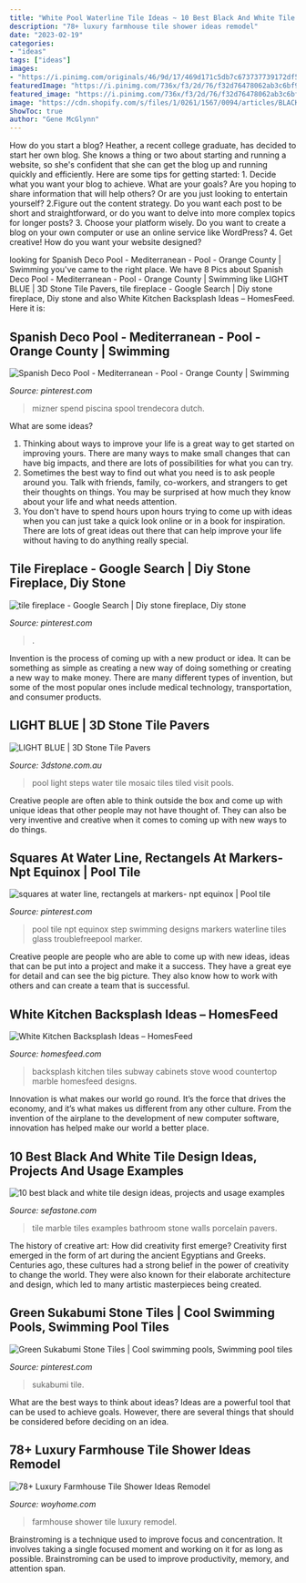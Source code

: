 ```yaml
---
title: "White Pool Waterline Tile Ideas ~ 10 Best Black And White Tile Design Ideas, Projects And Usage Examples"
description: "78+ luxury farmhouse tile shower ideas remodel"
date: "2023-02-19"
categories:
- "ideas"
tags: ["ideas"]
images:
- "https://i.pinimg.com/originals/46/9d/17/469d171c5db7c673737739172df55b2e.jpg"
featuredImage: "https://i.pinimg.com/736x/f3/2d/76/f32d76478062ab3c6bf9a765a7c21015.jpg"
featured_image: "https://i.pinimg.com/736x/f3/2d/76/f32d76478062ab3c6bf9a765a7c21015.jpg"
image: "https://cdn.shopify.com/s/files/1/0261/1567/0094/articles/BLACK-AND-WHITE-TILES-111-1000x480_1200x600_crop_center.jpg?v=1566367941"
ShowToc: true
author: "Gene McGlynn"
---
```



How do you start a blog?
Heather, a recent college graduate, has decided to start her own blog. She knows a thing or two about starting and running a website, so she's confident that she can get the blog up and running quickly and efficiently. Here are some tips for getting started: 1. Decide what you want your blog to achieve. What are your goals? Are you hoping to share information that will help others? Or are you just looking to entertain yourself? 2.Figure out the content strategy. Do you want each post to be short and straightforward, or do you want to delve into more complex topics for longer posts? 3. Choose your platform wisely. Do you want to create a blog on your own computer or use an online service like WordPress? 4. Get creative! How do you want your website designed?

	

		
looking for Spanish Deco Pool - Mediterranean - Pool - Orange County | Swimming you've came to the right place. We have 8 Pics about Spanish Deco Pool - Mediterranean - Pool - Orange County | Swimming like LIGHT BLUE | 3D Stone Tile Pavers, tile fireplace - Google Search | Diy stone fireplace, Diy stone and also White Kitchen Backsplash Ideas – HomesFeed. Here it is:
		
    
## Spanish Deco Pool - Mediterranean - Pool - Orange County | Swimming

<img loading=lazy src="https://i.pinimg.com/originals/46/9d/17/469d171c5db7c673737739172df55b2e.jpg" onerror="this.onerror=null;this.src='https://tse4.mm.bing.net/th?id=OIP.kL30CSGEp23EVBs4e4rXYAHaLN&amp;pid=15.1';" alt="Spanish Deco Pool - Mediterranean - Pool - Orange County | Swimming">

_Source: pinterest.com_

>mizner spend piscina spool trendecora dutch. 

	

What are some ideas?
1. Thinking about ways to improve your life is a great way to get started on improving yours. There are many ways to make small changes that can have big impacts, and there are lots of possibilities for what you can try.
2. Sometimes the best way to find out what you need is to ask people around you. Talk with friends, family, co-workers, and strangers to get their thoughts on things. You may be surprised at how much they know about your life and what needs attention.
3. You don't have to spend hours upon hours trying to come up with ideas when you can just take a quick look online or in a book for inspiration. There are lots of great ideas out there that can help improve your life without having to do anything really special.

    
## Tile Fireplace - Google Search | Diy Stone Fireplace, Diy Stone

<img loading=lazy src="https://i.pinimg.com/736x/f3/2d/76/f32d76478062ab3c6bf9a765a7c21015.jpg" onerror="this.onerror=null;this.src='https://tse4.mm.bing.net/th?id=OIP._tMkws5tt0LSoz2sFqgucAHaJ3&amp;pid=15.1';" alt="tile fireplace - Google Search | Diy stone fireplace, Diy stone">

_Source: pinterest.com_

>. 

	

Invention is the process of coming up with a new product or idea. It can be something as simple as creating a new way of doing something or creating a new way to make money. There are many different types of invention, but some of the most popular ones include medical technology, transportation, and consumer products.

    
## LIGHT BLUE | 3D Stone Tile Pavers

<img loading=lazy src="https://3dstone.com.au/wp-content/uploads/2020/03/3942c0b55655b5be4f7535c2206823a3.jpg" onerror="this.onerror=null;this.src='https://tse3.mm.bing.net/th?id=OIP.y5FqFzty0fQfhoWJvFtEpgHaHX&amp;pid=15.1';" alt="LIGHT BLUE | 3D Stone Tile Pavers">

_Source: 3dstone.com.au_

>pool light steps water tile mosaic tiles tiled visit pools. 

	

Creative people are often able to think outside the box and come up with unique ideas that other people may not have thought of. They can also be very inventive and creative when it comes to coming up with new ways to do things.

    
## Squares At Water Line, Rectangels At Markers- Npt Equinox | Pool Tile

<img loading=lazy src="https://i.pinimg.com/736x/78/5f/3b/785f3b59af254c36084d3d1605477877.jpg" onerror="this.onerror=null;this.src='https://tse2.mm.bing.net/th?id=OIP.-ZyVBjpgjuBb-SymZO2ARgHaNK&amp;pid=15.1';" alt="squares at water line, rectangels at markers- npt equinox | Pool tile">

_Source: pinterest.com_

>pool tile npt equinox step swimming designs markers waterline tiles glass troublefreepool marker. 

	

Creative people are people who are able to come up with new ideas, ideas that can be put into a project and make it a success. They have a great eye for detail and can see the big picture. They also know how to work with others and can create a team that is successful.

    
## White Kitchen Backsplash Ideas – HomesFeed

<img loading=lazy src="https://homesfeed.com/wp-content/uploads/2015/08/Simple-white-subway-tiles-for-backsplash-large-and-modern-gas-stove-expensive-white-marble-countertop-white-painted-wood-cabinets.jpg" onerror="this.onerror=null;this.src='https://tse2.mm.bing.net/th?id=OIP.cifbi6kG6VXVTnntMY0EewHaJ3&amp;pid=15.1';" alt="White Kitchen Backsplash Ideas – HomesFeed">

_Source: homesfeed.com_

>backsplash kitchen tiles subway cabinets stove wood countertop marble homesfeed designs. 

	

Innovation is what makes our world go round. It’s the force that drives the economy, and it’s what makes us different from any other culture. From the invention of the airplane to the development of new computer software, innovation has helped make our world a better place.

    
## 10 Best Black And White Tile Design Ideas, Projects And Usage Examples

<img loading=lazy src="https://cdn.shopify.com/s/files/1/0261/1567/0094/articles/BLACK-AND-WHITE-TILES-111-1000x480_1200x600_crop_center.jpg?v=1566367941" onerror="this.onerror=null;this.src='https://tse1.mm.bing.net/th?id=OIP.z2kpwbcQNA7-Qev3sD6N1QHaDj&amp;pid=15.1';" alt="10 best black and white tile design ideas, projects and usage examples">

_Source: sefastone.com_

>tile marble tiles examples bathroom stone walls porcelain pavers. 

	

The history of creative art: How did creativity first emerge?
Creativity first emerged in the form of art during the ancient Egyptians and Greeks. Centuries ago, these cultures had a strong belief in the power of creativity to change the world. They were also known for their elaborate architecture and design, which led to many artistic masterpieces being created.

    
## Green Sukabumi Stone Tiles | Cool Swimming Pools, Swimming Pool Tiles

<img loading=lazy src="https://i.pinimg.com/736x/a7/07/63/a70763abc14912aadf777ece0889db84.jpg" onerror="this.onerror=null;this.src='https://tse4.mm.bing.net/th?id=OIP.euIWbX3aAtL8PYa0Plkm1gHaHa&amp;pid=15.1';" alt="Green Sukabumi Stone Tiles | Cool swimming pools, Swimming pool tiles">

_Source: pinterest.com_

>sukabumi tile. 

	

What are the best ways to think about ideas?
Ideas are a powerful tool that can be used to achieve goals. However, there are several things that should be considered before deciding on an idea.

    
## 78+ Luxury Farmhouse Tile Shower Ideas Remodel

<img loading=lazy src="http://woyhome.com/wp-content/uploads/2018/11/78-Luxury-Farmhouse-Tile-Shower-Ideas-Remodel-52.jpg" onerror="this.onerror=null;this.src='https://tse1.mm.bing.net/th?id=OIP.rZIoOGNuiHEck4-qhF0DEQHaLH&amp;pid=15.1';" alt="78+ Luxury Farmhouse Tile Shower Ideas Remodel">

_Source: woyhome.com_

>farmhouse shower tile luxury remodel. 

	

Brainstroming is a technique used to improve focus and concentration. It involves taking a single focused moment and working on it for as long as possible. Brainstroming can be used to improve productivity, memory, and attention span.

